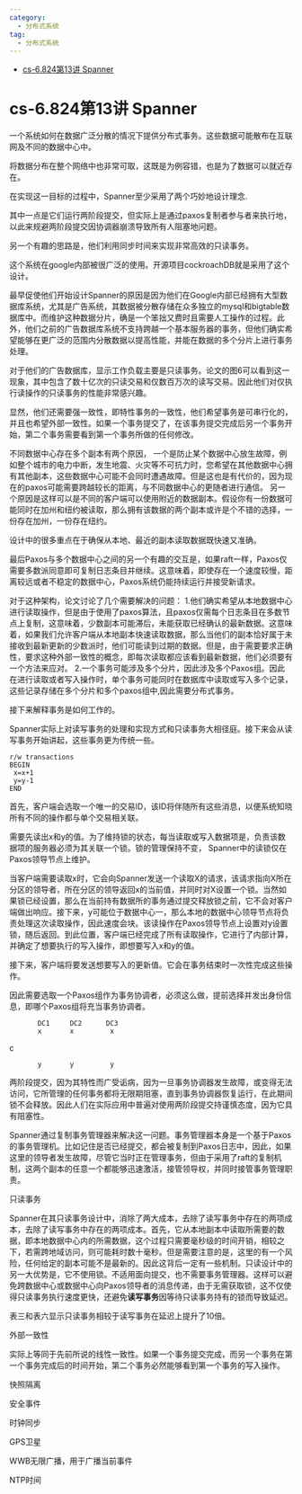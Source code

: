 ```yaml
---
category: 
  - 分布式系统
tag:
  - 分布式系统
---
```


- [cs-6.824第13讲 Spanner](#cs-6824第13讲-spanner)

# cs-6.824第13讲 Spanner

一个系统如何在数据广泛分散的情况下提供分布式事务。这些数据可能散布在互联网及不同的数据中心中。

将数据分布在整个网络中也非常可取，这既是为例容错，也是为了数据可以就近存在。

在实现这一目标的过程中，Spanner至少采用了两个巧妙地设计理念.

其中一点是它们运行两阶段提交，但实际上是通过paxos复制者参与者来执行地，以此来规避两阶段提交因协调器崩溃导致所有人阻塞地问题。

另一个有趣的思路是，他们利用同步时间来实现非常高效的只读事务。

这个系统在google内部被很广泛的使用。开源项目cockroachDB就是采用了这个设计。

最早促使他们开始设计Spanner的原因是因为他们在Google内部已经拥有大型数据库系统，尤其是广告系统，其数据被分散存储在众多独立的mysql和bigtable数据库中。而维护这种数据分片，确是一个笨拙又费时且需要人工操作的过程。此外，他们之前的广告数据库系统不支持跨越一个基本服务器的事务，但他们确实希望能够在更广泛的范围内分散数据以提高性能，并能在数据的多个分片上进行事务处理。

对于他们的广告数据库，显示工作负载主要是只读事务。论文的图6可以看到这一现象，其中包含了数十亿次的只读交易和仅数百万次的读写交易。因此他们对仅执行读操作的只读事务的性能非常感兴趣。

显然，他们还需要强一致性，即特性事务的一致性，他们希望事务是可串行化的，并且也希望外部一致性。如果一个事务提交了，在该事务提交完成后另一个事务开始，第二个事务需要看到第一个事务所做的任何修改。

不同数据中心存在多个副本有两个原因， 一个是防止某个数据中心放生故障，例如整个城市的电力中断，发生地震、火灾等不可抗力时，您希望在其他数据中心拥有其他副本，这些数据中心可能不会同时遭遇故障。但是这也是有代价的，因为现在的paxos可能需要跨越较长的距离，与不同数据中心的更随者进行通信。 另一个原因是这样可以是不同的客户端可以使用附近的数据副本。假设你有一份数据可能同时在加州和纽约被读取，那么拥有该数据的两个副本或许是个不错的选择，一份存在加州，一份存在纽约。

设计中的很多重点在于确保从本地、最近的副本读取数据既快速又准确。

最后Paxos与多个数据中心之间的另一个有趣的交互是，如果raft一样，Paxos仅需要多数派同意即可复制日志条目并继续。这意味着，即使存在一个速度较慢，距离较远或者不稳定的数据中心，Paxos系统仍能持续运行并接受新请求。

对于这种架构，论文讨论了几个需要解决的问题：
1.他们确实希望从本地数据中心进行读取操作，但是由于使用了paxos算法，且paxos仅需每个日志条目在多数节点上复制，这意味着，少数副本可能滞后，未能获取已经确认的最新数据。这意味着，如果我们允许客户端从本地副本快速读取数据，那么当他们的副本恰好属于未接收到最新更新的少数派时，他们可能读到过期的数据。但是，由于需要要求正确性，要求这种外部一致性的概念，即每次读取都应该看到最新数据，他们必须要有一个方法来应对。
2.一个事务可能涉及多个分片，因此涉及多个Paxos组。因此在进行读取或者写入操作时，单个事务可能同时在数据库中读取或写入多个记录，这些记录存储在多个分片和多个paxos组中,因此需要分布式事务。

接下来解释事务是如何工作的。

Spanner实际上对读写事务的处理和实现方式和只读事务大相径庭。接下来会从读写事务开始讲起，这些事务更为传统一些。

```shell
r/w transactions
BEGIN
 x=x+1
 y=y-1
END
```

首先，客户端会选取一个唯一的交易ID，该ID将伴随所有这些消息，以便系统知晓所有不同的操作都与单个交易相关联。

需要先读出x和y的值。为了维持锁的状态，每当读取或写入数据项是，负责该数据项的服务器必须为其关联一个锁。锁的管理保持不变， Spanner中的读锁仅在Paxos领导节点上维护。

当客户端需要读取x时，它会向Spanner发送一个读取X的请求，该请求指向X所在分区的领导者，所在分区的领导返回x的当前值，并同时对X设置一个锁。当然如果锁已经设置，那么在当前持有数据所的事务通过提交释放锁之前，它不会对客户端做出响应。接下来，y可能位于数据中心一，那么本地的数据中心领导节点将负责处理这次读取操作，因此速度会块。该读操作在Paxos领导节点上设置对y设置锁，随后返回。到此位置，客户端已经完成了所有读取操作，它进行了内部计算，并确定了想要执行的写入操作，即想要写入x和y的值。

接下来，客户端将要发送想要写入的更新值。它会在事务结束时一次性完成这些操作。

因此需要选取一个Paxos组作为事务协调者，必须这么做，提前选择并发出身份信息，即哪个Paxos组将充当事务协调者。

           DC1     DC2      DC3
           x       x         x

c

           y       y         y


两阶段提交，因为其特性而广受诟病，因为一旦事务协调器发生故障，或变得无法访问，它所管理的任何事务都将无限期阻塞，直到事务协调器恢复运行，在此期间锁不会释放。因此人们在实际应用中普遍对使用两阶段提交持谨慎态度，因为它具有阻塞性。

Spanner通过复制事务管理器来解决这一问题。事务管理器本身是一个基于Paxos的事务管理机。比如记住是否已经提交，都会被复制到Paxos日志中，因此，如果这里的领导者发生故障，尽管它当时正在管理事务，但由于采用了raft的复制机制，这两个副本的任意一个都能够迅速激活，接管领导权，并同时接管事务管理职责。

只读事务

Spanner在其只读事务设计中，消除了两大成本，去除了读写事务中存在的两项成本，去除了读写事务中存在的两项成本。首先，它从本地副本中读取所需要的数据，即本地数据中心内的所需数据，这个过程只需要毫秒级的时间开销，相较之下，若需跨地域访问，则可能耗时数十毫秒。但是需要注意的是，这里的有一个风险，任何给定的副本可能不是最新的。因此这背后一定有一些机制。只读设计中的另一大优势是，它不使用锁。不适用面向提交，也不需要事务管理器。这样可以避免跨数据中心或数据中心向Paxos领导者的消息传递，由于无需获取锁，这不仅使得只读事务执行速度更快，还避免**读写事务**因等待只读事务持有的锁而导致延迟。

表三和表六显示只读事务相较于读写事务在延迟上提升了10倍。

外部一致性

实际上等同于先前所说的线性一致性。如果一个事务提交完成，而另一个事务在第一个事务完成后的时间开始，第二个事务必然能够看到第一个事务的写入操作。

快照隔离


安全事件

时钟同步

GPS卫星

WWB无限广播，用于广播当前事件

NTP时间

